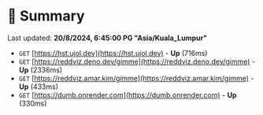 # 📖 Summary
Last updated: **20/8/2024, 6:45:00 PG "Asia/Kuala_Lumpur"**

- `GET` [https://hst.ujol.dev](https://hst.ujol.dev) - **Up** (716ms)
- `GET` [https://reddviz.deno.dev/gimme](https://reddviz.deno.dev/gimme) - **Up** (2336ms)
- `GET` [https://reddviz.amar.kim/gimme](https://reddviz.amar.kim/gimme) - **Up** (433ms)
- `GET` [https://dumb.onrender.com](https://dumb.onrender.com) - **Up** (330ms)
